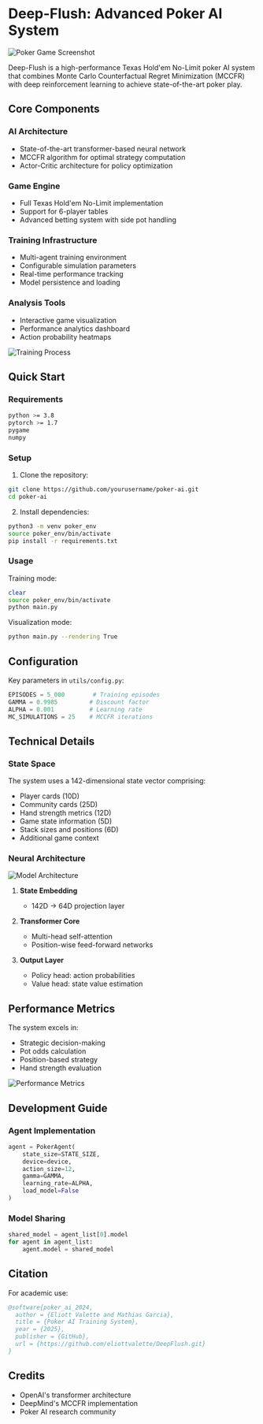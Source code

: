 # Deep-Flush: Advanced Poker AI System
![Poker Game Screenshot](images/GameRendered.png)

Deep-Flush is a high-performance Texas Hold'em No-Limit poker AI system that combines Monte Carlo Counterfactual Regret Minimization (MCCFR) with deep reinforcement learning to achieve state-of-the-art poker play.

## Core Components

### AI Architecture
- State-of-the-art transformer-based neural network
- MCCFR algorithm for optimal strategy computation
- Actor-Critic architecture for policy optimization

### Game Engine
- Full Texas Hold'em No-Limit implementation
- Support for 6-player tables
- Advanced betting system with side pot handling

### Training Infrastructure
- Multi-agent training environment
- Configurable simulation parameters
- Real-time performance tracking
- Model persistence and loading

### Analysis Tools
- Interactive game visualization
- Performance analytics dashboard
- Action probability heatmaps

![Training Process](images/training_process.png)

## Quick Start

### Requirements
```bash
python >= 3.8
pytorch >= 1.7
pygame
numpy
```

### Setup
1. Clone the repository:
```bash
git clone https://github.com/yourusername/poker-ai.git
cd poker-ai
```

2. Install dependencies:
```bash
python3 -m venv poker_env
source poker_env/bin/activate
pip install -r requirements.txt
```

### Usage
Training mode:
```bash
clear
source poker_env/bin/activate
python main.py
```

Visualization mode:
```bash
python main.py --rendering True
```

## Configuration

Key parameters in `utils/config.py`:
```python
EPISODES = 5_000        # Training episodes
GAMMA = 0.9985         # Discount factor
ALPHA = 0.001          # Learning rate
MC_SIMULATIONS = 25    # MCCFR iterations
```

## Technical Details

### State Space
The system uses a 142-dimensional state vector comprising:
- Player cards (10D)
- Community cards (25D)
- Hand strength metrics (12D)
- Game state information (5D)
- Stack sizes and positions (6D)
- Additional game context

### Neural Architecture
![Model Architecture](images/ModelOrganigram.png)

1. **State Embedding**
   - 142D → 64D projection layer

2. **Transformer Core**
   - Multi-head self-attention
   - Position-wise feed-forward networks

3. **Output Layer**
   - Policy head: action probabilities
   - Value head: state value estimation

## Performance Metrics

The system excels in:
- Strategic decision-making
- Pot odds calculation
- Position-based strategy
- Hand strength evaluation

![Performance Metrics](images/Poker_metrics.jpg)

## Development Guide

### Agent Implementation
```python
agent = PokerAgent(
    state_size=STATE_SIZE,
    device=device,
    action_size=12,
    gamma=GAMMA,
    learning_rate=ALPHA,
    load_model=False
)
```

### Model Sharing
```python
shared_model = agent_list[0].model
for agent in agent_list:
    agent.model = shared_model
```

## Citation

For academic use:
```bibtex
@software{poker_ai_2024,
  author = {Eliott Valette and Mathias Garcia},
  title = {Poker AI Training System},
  year = {2025},
  publisher = {GitHub},
  url = {https://github.com/eliottvalette/DeepFlush.git}
}
```

## Credits

- OpenAI's transformer architecture
- DeepMind's MCCFR implementation
- Poker AI research community